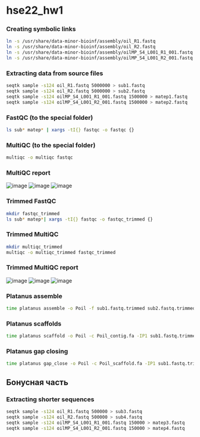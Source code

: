 # hse22_hw1

### Creating symbolic links

```bash
ln -s /usr/share/data-minor-bioinf/assembly/oil_R1.fastq
ln -s /usr/share/data-minor-bioinf/assembly/oil_R2.fastq
ln -s /usr/share/data-minor-bioinf/assembly/oilMP_S4_L001_R1_001.fastq
ln -s /usr/share/data-minor-bioinf/assembly/oilMP_S4_L001_R2_001.fastq
```

### Extracting data from source files

```bash
seqtk sample -s124 oil_R1.fastq 5000000 > sub1.fastq
seqtk sample -s124 oil_R2.fastq 5000000 > sub2.fastq
seqtk sample -s124 oilMP_S4_L001_R1_001.fastq 1500000 > matep1.fastq
seqtk sample -s124 oilMP_S4_L001_R2_001.fastq 1500000 > matep2.fastq
```

### FastQC (to the special folder)
```bash
ls sub* matep* | xargs -tI{} fastqc -o fastqc {}
```

### MultiQC (to the special folder)
```bash
multiqc -o multiqc fastqc
```

### MultiQC report
![image](https://user-images.githubusercontent.com/71763293/193472430-704bd9ac-a932-4819-b388-8dd5cd0fb620.png)
![image](https://user-images.githubusercontent.com/71763293/193472515-662bfe96-7643-4870-85f6-dc14ae100ecc.png)
![image](https://user-images.githubusercontent.com/71763293/193472527-39b09e54-fd99-43a4-9a3a-3be99f6077d7.png)

### Trimmed FastQC
```bash
mkdir fastqc_trimmed
ls sub* matep*| xargs -tI{} fastqc -o fastqc_trimmed {}
```

### Trimmed MultiQC
```bash
mkdir multiqc_trimmed
multiqc -o multiqc_trimmed fastqc_trimmed
```

### Trimmed MultiQC report
![image](https://user-images.githubusercontent.com/71763293/193473296-bc451ef7-c9a8-47c4-9fce-45c26f0509cc.png)
![image](https://user-images.githubusercontent.com/71763293/193473306-8775a984-578f-4ef3-a642-3244112e6c6d.png)
![image](https://user-images.githubusercontent.com/71763293/193473314-708ccdd2-9d86-424b-97fd-7e52333bf9e0.png)

### Platanus assemble
```bash
time platanus assemble -o Poil -f sub1.fastq.trimmed sub2.fastq.trimmed 2> assemble.log
```

### Platanus scaffolds
```bash
time platanus scaffold -o Poil -c Poil_contig.fa -IP1 sub1.fastq.trimmed sub2.fastq.trimmed -OP2 matep1.fastq.int_trimmed matep2.fastq.int_trimmed 2> scaffold.log
```

### Platanus gap closing
```bash
time platanus gap_close -o Poil -c Poil_scaffold.fa -IP1 sub1.fastq.trimmed sub2.fastq.trimmed -OP2 matep1.fastq.int_trimmed matep2.fastq.int_trimmed 2> gapclose.log
```

## Бонусная часть
### Extracting shorter sequences
```bash
seqtk sample -s124 oil_R1.fastq 500000 > sub3.fastq
seqtk sample -s124 oil_R2.fastq 500000 > sub4.fastq
seqtk sample -s124 oilMP_S4_L001_R1_001.fastq 150000 > matep3.fastq
seqtk sample -s124 oilMP_S4_L001_R2_001.fastq 150000 > matep4.fastq
 ```
